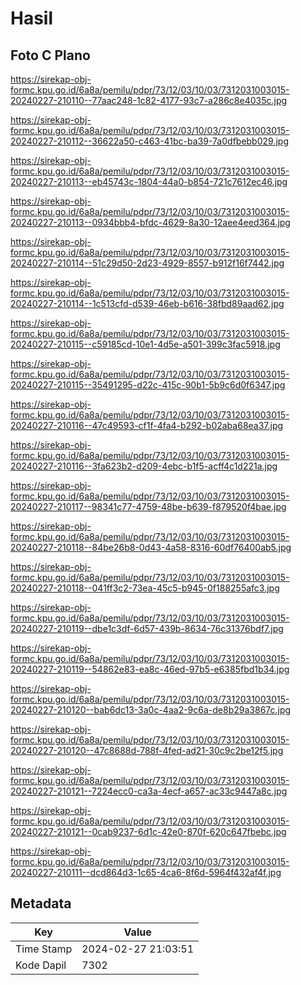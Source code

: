 # Hasil

## Foto C Plano

https://sirekap-obj-formc.kpu.go.id/6a8a/pemilu/pdpr/73/12/03/10/03/7312031003015-20240227-210110--77aac248-1c82-4177-93c7-a286c8e4035c.jpg

https://sirekap-obj-formc.kpu.go.id/6a8a/pemilu/pdpr/73/12/03/10/03/7312031003015-20240227-210112--36622a50-c463-41bc-ba39-7a0dfbebb029.jpg

https://sirekap-obj-formc.kpu.go.id/6a8a/pemilu/pdpr/73/12/03/10/03/7312031003015-20240227-210113--eb45743c-1804-44a0-b854-721c7612ec46.jpg

https://sirekap-obj-formc.kpu.go.id/6a8a/pemilu/pdpr/73/12/03/10/03/7312031003015-20240227-210113--0934bbb4-bfdc-4629-8a30-12aee4eed364.jpg

https://sirekap-obj-formc.kpu.go.id/6a8a/pemilu/pdpr/73/12/03/10/03/7312031003015-20240227-210114--51c29d50-2d23-4929-8557-b912f16f7442.jpg

https://sirekap-obj-formc.kpu.go.id/6a8a/pemilu/pdpr/73/12/03/10/03/7312031003015-20240227-210114--1c513cfd-d539-46eb-b616-38fbd89aad62.jpg

https://sirekap-obj-formc.kpu.go.id/6a8a/pemilu/pdpr/73/12/03/10/03/7312031003015-20240227-210115--c59185cd-10e1-4d5e-a501-399c3fac5918.jpg

https://sirekap-obj-formc.kpu.go.id/6a8a/pemilu/pdpr/73/12/03/10/03/7312031003015-20240227-210115--35491295-d22c-415c-90b1-5b9c6d0f6347.jpg

https://sirekap-obj-formc.kpu.go.id/6a8a/pemilu/pdpr/73/12/03/10/03/7312031003015-20240227-210116--47c49593-cf1f-4fa4-b292-b02aba68ea37.jpg

https://sirekap-obj-formc.kpu.go.id/6a8a/pemilu/pdpr/73/12/03/10/03/7312031003015-20240227-210116--3fa623b2-d209-4ebc-b1f5-acff4c1d221a.jpg

https://sirekap-obj-formc.kpu.go.id/6a8a/pemilu/pdpr/73/12/03/10/03/7312031003015-20240227-210117--98341c77-4759-48be-b639-f879520f4bae.jpg

https://sirekap-obj-formc.kpu.go.id/6a8a/pemilu/pdpr/73/12/03/10/03/7312031003015-20240227-210118--84be26b8-0d43-4a58-8316-60df76400ab5.jpg

https://sirekap-obj-formc.kpu.go.id/6a8a/pemilu/pdpr/73/12/03/10/03/7312031003015-20240227-210118--041ff3c2-73ea-45c5-b945-0f188255afc3.jpg

https://sirekap-obj-formc.kpu.go.id/6a8a/pemilu/pdpr/73/12/03/10/03/7312031003015-20240227-210119--dbe1c3df-6d57-439b-8634-76c31376bdf7.jpg

https://sirekap-obj-formc.kpu.go.id/6a8a/pemilu/pdpr/73/12/03/10/03/7312031003015-20240227-210119--54862e83-ea8c-46ed-97b5-e6385fbd1b34.jpg

https://sirekap-obj-formc.kpu.go.id/6a8a/pemilu/pdpr/73/12/03/10/03/7312031003015-20240227-210120--bab6dc13-3a0c-4aa2-9c6a-de8b29a3867c.jpg

https://sirekap-obj-formc.kpu.go.id/6a8a/pemilu/pdpr/73/12/03/10/03/7312031003015-20240227-210120--47c8688d-788f-4fed-ad21-30c9c2be12f5.jpg

https://sirekap-obj-formc.kpu.go.id/6a8a/pemilu/pdpr/73/12/03/10/03/7312031003015-20240227-210121--7224ecc0-ca3a-4ecf-a657-ac33c9447a8c.jpg

https://sirekap-obj-formc.kpu.go.id/6a8a/pemilu/pdpr/73/12/03/10/03/7312031003015-20240227-210121--0cab9237-6d1c-42e0-870f-620c647fbebc.jpg

https://sirekap-obj-formc.kpu.go.id/6a8a/pemilu/pdpr/73/12/03/10/03/7312031003015-20240227-210111--dcd864d3-1c65-4ca6-8f6d-5964f432af4f.jpg


## Metadata

| Key        | Value               |
| ---------- | ------------------- |
| Time Stamp | 2024-02-27 21:03:51 |
| Kode Dapil | 7302                |



